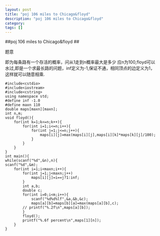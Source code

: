 ```yaml
---
layout: post
title: "poj 106 miles to Chicago&floyd"
description: "poj 106 miles to Chicago&floyd"
category:
tags: []
---
```


##poj 106 miles to Chicago&floyd ##

题意

即为每条路有一个存活的概率，问从1走到n概率最大是多少
应n为100,floyd可以水过,即是一个求最长路的问题，inf定义为-1,保证不通，相同顶点的边定义为1，这样就可以随意相乘.


	#include<cstdio>
	#include<iostream>
	#include<cstring>
	using namespace std;
	#define inf -1.0
	#define maxn 110
	double maps[maxn][maxn];
	int n,m;
	void floyd(){
		for(int k=1;k<=n;k++){
			for(int i=1;i<=n;i++){
				for(int j=1;j<=n;j++){
					maps[i][j]=max(maps[i][j],maps[i][k]*maps[k][j]/100);
				}
			}
		}
	}
	int main(){
	while(scanf("%d",&n),n){
	scanf("%d",&m);
		for(int i=1;i<maxn;i++){
			for(int j=1;j<maxn;j++)
				maps[i][j]=i==j?1:inf;
			}
			int a,b;
			double c;
			for(int i=0;i<m;i++){
				scanf("%d%d%lf",&a,&b,&c);
				maps[a][b]=maps[b][a]=max(maps[a][b],c);
			// printf("%.2f\n",maps[a][b]);
			}
			floyd();
			printf("%.6f percent\n",maps[1][n]);
		}
	}


###